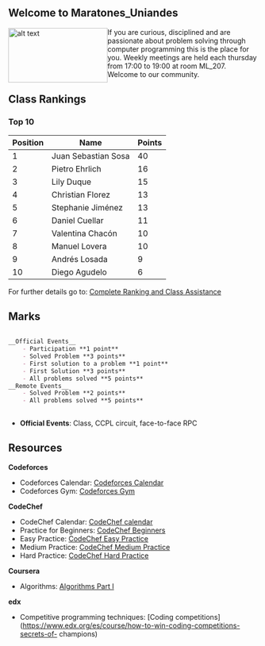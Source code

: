 ## Welcome to Maratones_Uniandes

<img style="float: left" src= "https://uniandes.edu.co/sites/default/files/logo-uniandes.png" alt="alt text" width="200" height="110"/>
     If you are curious, disciplined and are passionate about problem solving through computer programming this is the place for you. Weekly meetings are held each thursday from 17:00 to 19:00 at room ML_207. Welcome to our community. 



## Class Rankings

### Top 10

Position| Name  | Points 
--------|-------------------|--------
1| Juan Sebastian Sosa| 40
2| Pietro Ehrlich|16
3| Lily Duque|15
4|Christian Florez|13
5|Stephanie Jiménez|13
6| Daniel Cuellar|11
7| Valentina Chacón| 10
8| Manuel Lovera|10
9| Andrés Losada|9
10| Diego Agudelo|6

For further details go to: [Complete Ranking and  Class Assistance](https://uniandes-my.sharepoint.com/:x:/g/personal/v_chacon_uniandes_edu_co/EbU7_AjZSshDogA33htwDFEBQcUFYEl8qU_qAeUb0moDiA?e=2mC9eE)


## Marks
```markdown

__Official Events__
    - Participation **1 point**
    - Solved Problem **3 points**
    - First solution to a problem **1 point**
    - First Solution **3 points**
    - All problems solved **5 points**
__Remote Events__
    - Solved Problem **2 points**
    - All problems solved **5 points**
    
```
* __Official Events__: Class, CCPL circuit, face-to-face RPC



## Resources


__Codeforces__

   * Codeforces Calendar: [Codeforces Calendar](http://codeforces.com/calendar)
   * Codeforces Gym: [Codeforces Gym](http://codeforces.com/gyms)


__CodeChef__

   * CodeChef Calendar: [CodeChef calendar](https://www.codechef.com/contests)
   * Practice for Beginners: [CodeChef Beginners](https://www.codechef.com/problems/school) 
   * Easy Practice: [CodeChef Easy Practice](https://www.codechef.com/problems/easy/)
   * Medium Practice: [CodeChef Medium Practice](https://www.codechef.com/problems/medium/)
   * Hard Practice: [CodeChef Hard Practice](https://www.codechef.com/problems/hard/)


__Coursera__

  * Algorithms: [Algorithms Part I](https://www.coursera.org/learn/algorithms-part1/home/welcome)


__edx__

  * Competitive programming techniques: [Coding competitions](https://www.edx.org/es/course/how-to-win-coding-competitions-secrets-of-  champions)




